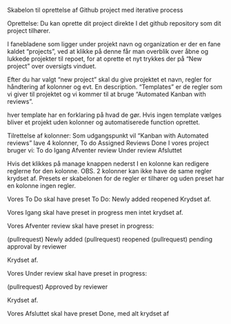 Skabelon til oprettelse af Github project med iterative process

Oprettelse:
Du kan oprette dit project direkte I det github repository som dit project tilhører.

I fanebladene som ligger under projekt navn og organization er der en fane kaldet “projects”,
ved at klikke på denne får man overblik over åbne og lukkede projekter til repoet, for at oprette et nyt trykkes der på “New project” over oversigts vinduet.

Efter du har valgt “new project” skal du give projektet et navn, regler for håndtering af kolonner og evt. En description. “Templates” er de regler som vi giver til projektet og vi kommer til at bruge “Automated Kanban with reviews”.

hver template har en forklaring på hvad de gør.
Hvis ingen template vælges bliver et projekt uden kolonner og automatiserede function oprettet.
 
Tilrettelse af kolonner:
Som udgangspunkt vil “Kanban with Automated reviews” lave 4 kolonner, 
To do 
Assigned 
Reviews 
Done
I vores project bruger vi:
To do
Igang
Afventer review
Under review
Afsluttet

Hvis det klikkes på manage knappen nederst I en kolonne kan redigere reglerne for den kolonne. 
OBS. 2 kolonner kan ikke have de same regler krydset af.
Presets er skabelonen for de regler er tilhører og uden preset har en kolonne ingen regler.

Vores To Do skal have preset  To Do:	Newly added	reopened
Krydset af.

Vores Igang skal have preset in progress men intet krydset af.

Vores Afventer review skal have preset in progress:

(pullrequest) Newly added 	(pullrequest)  reopened		(pullrequest)  pending approval by reviewer

Krydset af.


Vores Under review skal have preset in progress:

(pullrequest)  Approved by reviewer

Krydset af.

Vores Afsluttet skal have preset Done, med alt krydset af
